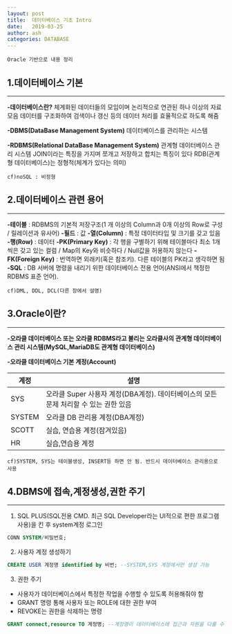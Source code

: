 ```yaml
---
layout: post
title:  데이터베이스 기초 Intro
date:   2019-03-25
author: ash
categories: DATABASE
---
```


```Oracle 기반으로 내용 정리```

## 1.데이터베이스 기본

* * *


**-데이터베이스란?**
체계화된 데이터들의 모임이며 논리적으로 연관된 하나 이상의 자료 모음
데이터를 구조화하여 검색이나 갱신 등의 데이터 처리를 효율적으로 하도록 해줌

**-DBMS(DataBase Management System)**
데이터베이스를 관리하는 시스템

**-RDBMS(Relational DataBase Management System)**
관계형 데이터베이스 관리 시스템
JOIN이라는 특징을 가지며 쪼개고 저장하고 합치는 특징이 있다
RDB(관계형 데이터베이스)는 정형적(체계가 있다는 의미)
```
cf)noSQL : 비정형
```

## 2.데이터베이스 관련 용어

* * *


**-테이블** : RDBMS의 기본적 저장구조(1 개 이상의 Column과 0개 이상의 Row로 구성 / 릴레이션과 유사어)
**-필드** : 값
**-열(Column)** : 특정 데이터타입 및 크기를 갖고 있음
**-행(Row)** : 데이터
**-PK(Primary Key)** : 각 행을 구별하기 위해 테이블마다 최소 1개씩은 갖고 있는 컬럼 / Map의 Key와 비슷하다 / Null값을 허용하지 않는다
**-FK(Foreign Key)** : 번역하면 외래키(혹은 참조키). 다른 테이블의 PK라고 생각하면 됨
**-SQL** : DB 서버에 명령을 내리기 위한 데이터베이스 전용 언어(ANSI에서 책정한 RDBMS 표준 언어).
```
cf)DML, DDL, DCL(다른 장에서 설명)
```

## 3.Oracle이란?

* * *


**-오라클 데이터베이스 또는 오라클 RDBMS라고 불리는 오라클사의 관계형 데이터베이스 관리 시스템(MySQL,MariaDB도 관계형 데이터베이스)**

**-오라클 데이터베이스 기본 계정(Account)**

| **계정** | **설명** |
|--------|--------|
| SYS | 오라클 Super 사용자 계정(DBA계정). 데이터베이스의 모든 문제 처리할 수 있는 권한 있음 |
| SYSTEM | 오라클 DB 관리용 계정(DBA계정) |
| SCOTT | 실습, 연습용 계정(잠겨있음) |
| HR | 실습,연습용 계정 |

```
cf)SYSTEM, SYS는 테이블생성, INSERT등 하면 안 됨. 반드시 데이터베이스 관리용으로 사용
```

## 4.DBMS에 접속,계정생성,권한 주기

* * *


1. SQL PLUS(SQL전용 CMD. 최근 SQL Developer라는 UI적으로 편한 프로그램 사용)을 킨 후 system계정 로그인
```SQL
CONN SYSTEM/비밀번호;
```

2. 사용자 계정 생성하기
```SQL
CREATE USER 계정명 identified by 비번; --SYSTEM,SYS 계정에서만 생성 가능
```
3. 권한 주기
- 사용자가 데이터베이스에서 특정한 작업을 수행할 수 있도록 허용해줘야 함
- GRANT 명령 통해 사용자 또는 ROLE에 대한 권한 부여
- REVOKE는 권한을 삭제하는 명령
```SQL
GRANT connect,resource TO 계정명; --계정명이 데이터베이스에 접근과 자원을 다룰 수 있게 권한을 준다
```
